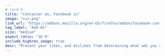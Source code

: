```yaml
---
# card 6
title: "Container on, Facebook in"
image: "six.png"
link_url: "https://addons.mozilla.org/en-US/firefox/addon/facebook-container/?utm_source=www.mozilla.org&utm_medium=referral&utm_campaign=election&utm_content=card"
tag_label: "Add-On"
size: "medium"
aspect_ratio: "16-9"
include_highres_image: true
desc: "Prevent your likes, and dislikes from determining what ads you see online outside of Facebook."
---
```

